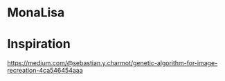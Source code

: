 # MonaLisa

# Inspiration
https://medium.com/@sebastian.y.charmot/genetic-algorithm-for-image-recreation-4ca546454aaa